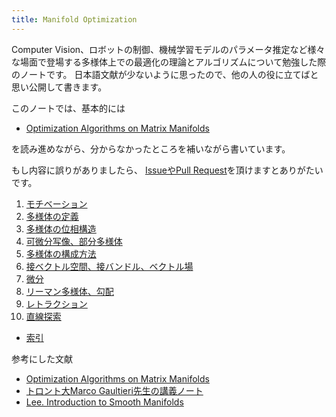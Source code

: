 ```yaml
---
title: Manifold Optimization
---
```


Computer Vision、ロボットの制御、機械学習モデルのパラメータ推定など様々な場面で登場する多様体上での最適化の理論とアルゴリズムについて勉強した際のノートです。
日本語文献が少ないように思ったので、他の人の役に立てばと思い公開して書きます。

このノートでは、基本的には

- [Optimization Algorithms on Matrix Manifolds](https://press.princeton.edu/absil)

を読み進めながら、分からなかったところを補いながら書いています。

もし内容に誤りがありましたら、 [IssueやPull Request](https://github.com/nineties/manifold-optimization)を頂けますとありがたいです。

1. [モチベーション](01-motivation)
2. [多様体の定義](02-manifold)
3. [多様体の位相構造](03-topology)
4. [可微分写像、部分多様体](04-submanifold)
5. [多様体の構成方法](05-construction)
6. [接ベクトル空間、接バンドル、ベクトル場](06-tangent)
7. [微分](07-derivative)
8. [リーマン多様体、勾配](08-riemann)
9. [レトラクション](09-retractions)
10. [直線探索](10-linesearch)

- [索引](99-indexpage)


参考にした文献

- [Optimization Algorithms on Matrix Manifolds](https://press.princeton.edu/absil)
- [トロント大Marco Gaultieri先生の講義ノート](http://www.math.toronto.edu/mgualt/courses/18-367/)
- [Lee. Introduction to Smooth Manifolds](https://www.springer.com/jp/book/9780387217529)


